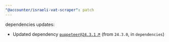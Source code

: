 ```yaml
---
"@accounter/israeli-vat-scraper": patch
---
```

dependencies updates:
  - Updated dependency [`puppeteer@24.3.1` ↗︎](https://www.npmjs.com/package/puppeteer/v/24.3.1) (from `24.3.0`, in `dependencies`)
